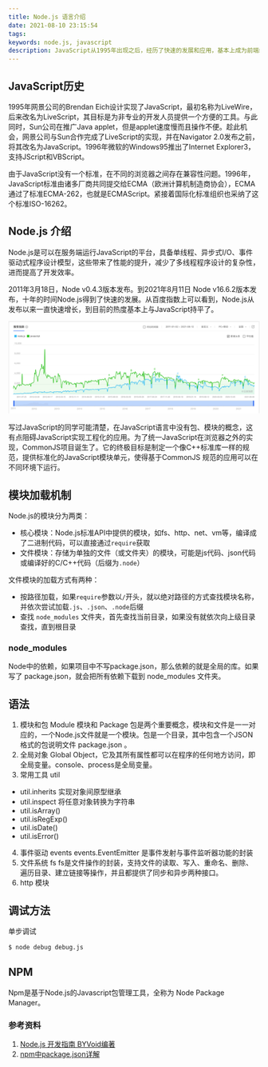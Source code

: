 ```yaml
---
title: Node.js 语言介绍
date: 2021-08-10 23:15:54
tags:
keywords: node.js, javascript
description: JavaScript从1995年出现之后，经历了快速的发展和应用，基本上成为前端编程语言的标准选择。Node.js 做为一个异步事件驱动的 JavaScript 运行时，Node.js 被设计用来构建可扩展的网络应用。
---
```


## JavaScript历史

1995年网景公司的Brendan Eich设计实现了JavaScript，最初名称为LiveWire，后来改名为LiveScript，其目标是为非专业的开发人员提供一个方便的工具。与此同时，Sun公司在推广Java applet，但是applet速度慢而且操作不便。趁此机会，网景公司与Sun合作完成了LiveScript的实现，并在Navigator 2.0发布之前，将其改名为JavaScript。1996年微软的Windows95推出了Internet Explorer3，支持JScript和VBScript。

由于JavaScript没有一个标准，在不同的浏览器之间存在兼容性问题。1996年，JavaScript标准由诸多厂商共同提交给ECMA（欧洲计算机制造商协会），ECMA通过了标准ECMA-262，也就是ECMAScript。紧接着国际化标准组织也采纳了这个标准ISO-16262。


## Node.js 介绍
Node.js是可以在服务端运行JavaScript的平台，具备单线程、异步式I/O、事件驱动式程序设计模型，这些带来了性能的提升，减少了多线程程序设计的复杂性，进而提高了开发效率。

2011年3月18日，Node v0.4.3版本发布。到2021年8月11日 Node v16.6.2版本发布，十年的时间Node.js得到了快速的发展。从百度指数上可以看到，Node.js从发布以来一直快速增长，到目前的热度基本上与JavaScript持平了。

![image-20210813083633062](20210812-node-program-introduce/image-20210813083633062.png)

写过JavaScript的同学可能清楚，在JavaScript语言中没有包、模块的概念，这有点阻碍JavaScript实现工程化的应用。为了统一JavaScript在浏览器之外的实现，CommonJS项目诞生了。它的终极目标是制定一个像C++标准库一样的规范，提供标准化的JavaScript模块单元，使得基于CommonJS 规范的应用可以在不同环境下运行。

## 模块加载机制
Node.js的模块分为两类：
* 核心模块：Node.js标准API中提供的模块，如fs、http、net、vm等，编译成了二进制代码，可以直接通过`require`获取
* 文件模块：存储为单独的文件（或文件夹）的模块，可能是js代码、json代码或编译好的C/C++代码（后缀为`.node`）

文件模块的加载方式有两种：
* 按路径加载，如果`require`参数以`/`开头，就以绝对路径的方式查找模块名称，并依次尝试加载`.js`、`.json`、`.node`后缀
* 查找 `node_modules` 文件夹，首先查找当前目录，如果没有就依次向上级目录查找，直到根目录

### node_modules

Node中的依赖，如果项目中不写package.json，那么依赖的就是全局的库。如果写了 package.json，就会把所有依赖下载到 node_modules 文件夹。

## 语法

1. 模块和包
Module 模块和 Package 包是两个重要概念，模块和文件是一一对应的，一个Node.js文件就是一个模块。包是一个目录，其中包含一个JSON格式的包说明文件 package.json 。
2. 全局对象
Global Object，它及其所有属性都可以在程序的任何地方访问，即全局变量。console、process是全局变量。
3. 常用工具 util
- util.inherits 实现对象间原型继承
- util.inspect 将任意对象转换为字符串
- util.isArray()
- util.isRegExp()
- util.isDate()
- util.isError()
4. 事件驱动 events
events.EventEmitter 是事件发射与事件监听器功能的封装
5. 文件系统 fs
fs是文件操作的封装，支持文件的读取、写入、重命名、删除、遍历目录、建立链接等操作，并且都提供了同步和异步两种接口。
6. http 模块


## 调试方法
单步调试
```sh
$ node debug debug.js
```

## NPM

Npm是基于Node.js的Javascript包管理工具，全称为 Node Package Manager。


### 参考资料
1. [Node.js 开发指南 BYVoid编著]()
2. [npm中package.json详解](https://www.cnblogs.com/zourong/p/5943224.html)